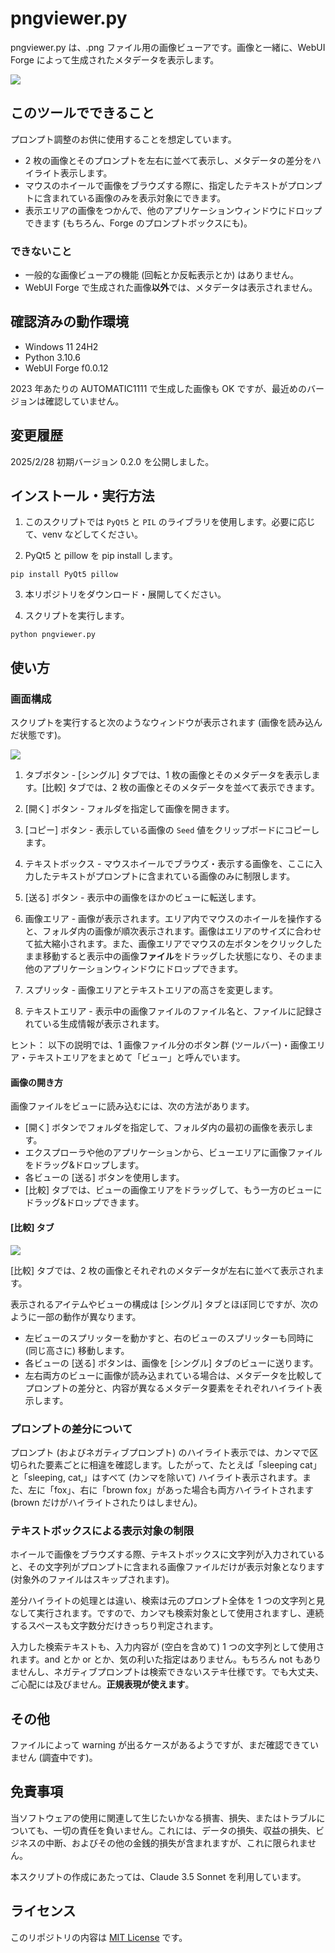 # pngviewer.py
 
pngviewer.py は、.png ファイル用の画像ビューアです。画像と一緒に、WebUI Forge によって生成されたメタデータを表示します。

![](./top.png)

## このツールでできること

プロンプト調整のお供に使用することを想定しています。

* 2 枚の画像とそのプロンプトを左右に並べて表示し、メタデータの差分をハイライト表示します。
* マウスのホイールで画像をブラウズする際に、指定したテキストがプロンプトに含まれている画像のみを表示対象にできます。
* 表示エリアの画像をつかんで、他のアプリケーションウィンドウにドロップできます (もちろん、Forge のプロンプトボックスにも)。

### できないこと

* 一般的な画像ビューアの機能 (回転とか反転表示とか) はありません。
* WebUI Forge で生成された画像**以外**では、メタデータは表示されません。

## 確認済みの動作環境

* Windows 11 24H2
* Python 3.10.6
* WebUI Forge f0.0.12

2023 年あたりの AUTOMATIC1111 で生成した画像も OK ですが、最近めのバージョンは確認していません。

## 変更履歴

2025/2/28  初期バージョン 0.2.0 を公開しました。

## インストール・実行方法

1. このスクリプトでは `PyQt5` と ``PIL`` のライブラリを使用します。必要に応じて、venv などしてください。

2. PyQt5 と pillow を pip install します。

```
pip install PyQt5 pillow
```

3. 本リポジトリをダウンロード・展開してください。

5. スクリプトを実行します。
```
python pngviewer.py
```

## 使い方

### 画面構成

スクリプトを実行すると次のようなウィンドウが表示されます (画像を読み込んだ状態です)。

![](./s_view.png)

1. タブボタン - [シングル] タブでは、1 枚の画像とそのメタデータを表示します。[比較] タブでは、2 枚の画像とそのメタデータを並べて表示できます。

2. [開く] ボタン - フォルダを指定して画像を開きます。

3. [コピー] ボタン - 表示している画像の ``Seed`` 値をクリップボードにコピーします。

4. テキストボックス - マウスホイールでブラウズ・表示する画像を、ここに入力したテキストがプロンプトに含まれている画像のみに制限します。

5. [送る] ボタン - 表示中の画像をほかのビューに転送します。

6. 画像エリア - 画像が表示されます。エリア内でマウスのホイールを操作すると、フォルダ内の画像が順次表示されます。画像はエリアのサイズに合わせて拡大縮小されます。また、画像エリアでマウスの左ボタンをクリックしたまま移動すると表示中の画像**ファイル**をドラッグした状態になり、そのまま他のアプリケーションウィンドウにドロップできます。

7. スプリッタ - 画像エリアとテキストエリアの高さを変更します。

8. テキストエリア - 表示中の画像ファイルのファイル名と、ファイルに記録されている生成情報が表示されます。

ヒント： 以下の説明では、1 画像ファイル分のボタン群 (ツールバー)・画像エリア・テキストエリアをまとめて「ビュー」と呼んでいます。

#### 画像の開き方

画像ファイルをビューに読み込むには、次の方法があります。

* [開く] ボタンでフォルダを指定して、フォルダ内の最初の画像を表示します。
* エクスプローラや他のアプリケーションから、ビューエリアに画像ファイルをドラッグ&ドロップします。
* 各ビューの [送る] ボタンを使用します。
* [比較] タブでは、ビューの画像エリアをドラッグして、もう一方のビューにドラッグ&ドロップできます。

#### [比較] タブ

![](./c_view.png)

[比較] タブでは、2 枚の画像とそれぞれのメタデータが左右に並べて表示されます。

表示されるアイテムやビューの構成は [シングル] タブとほぼ同じですが、次のように一部の動作が異なります。

* 左ビューのスプリッターを動かすと、右のビューのスプリッターも同時に (同じ高さに) 移動します。
* 各ビューの [送る] ボタンは、画像を [シングル] タブのビューに送ります。
* 左右両方のビューに画像が読み込まれている場合は、メタデータを比較してプロンプトの差分と、内容が異なるメタデータ要素をそれぞれハイライト表示します。

### プロンプトの差分について

プロンプト (およびネガティブプロンプト) のハイライト表示では、カンマで区切られた要素ごとに相違を確認します。したがって、たとえば「sleeping cat」と「sleeping, cat,」はすべて (カンマを除いて) ハイライト表示されます。また、左に「fox」、右に「brown fox」があった場合も両方ハイライトされます (brown だけがハイライトされたりはしません)。

### テキストボックスによる表示対象の制限

ホイールで画像をブラウズする際、テキストボックスに文字列が入力されていると、その文字列がプロンプトに含まれる画像ファイルだけが表示対象となります (対象外のファイルはスキップされます)。

差分ハイライトの処理とは違い、検索は元のプロンプト全体を 1 つの文字列と見なして実行されます。ですので、カンマも検索対象として使用されますし、連続するスペースも文字数分だけきっちり判定されます。

入力した検索テキストも、入力内容が (空白を含めて) 1 つの文字列として使用されます。and とか or とか、気の利いた指定はありません。もちろん not もありませんし、ネガティブプロンプトは検索できないステキ仕様です。でも大丈夫、ご心配には及びません。**正規表現が使えます**。

## その他

ファイルによって warning が出るケースがあるようですが、まだ確認できていません (調査中です)。

## 免責事項

当ソフトウェアの使用に関連して生じたいかなる損害、損失、またはトラブルについても、一切の責任を負いません。これには、データの損失、収益の損失、ビジネスの中断、およびその他の金銭的損失が含まれますが、これに限られません。

本スクリプトの作成にあたっては、Claude 3.5 Sonnet を利用しています。

## ライセンス

このリポジトリの内容は [MIT License](./LICENSE) です。
